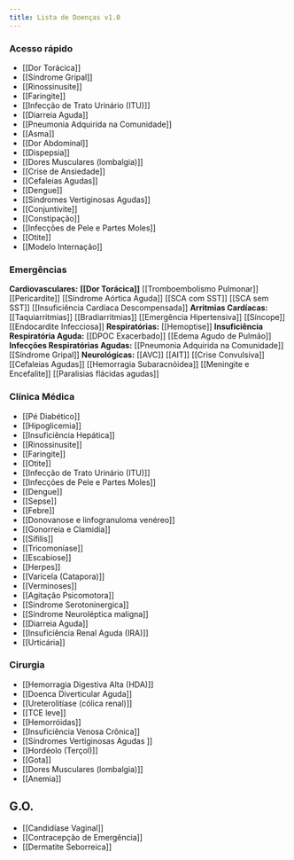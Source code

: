 ```yaml
---
title: Lista de Doenças v1.0
---
```

### **Acesso rápido**
 - [[Dor Torácica]] 
 - [[Síndrome Gripal]]
 - [[Rinossinusite]] 
 - [[Faringite]]
 - [[Infecção de Trato Urinário (ITU)]]
 - [[Diarreia Aguda]]
 - [[Pneumonia Adquirida na Comunidade]]
 - [[Asma]]
 - [[Dor Abdominal]]
 - [[Dispepsia]]
 - [[Dores Musculares (lombalgia)]]
 - [[Crise de Ansiedade]]
 - [[Cefaleias Agudas]]
 - [[Dengue]]
 - [[Síndromes Vertiginosas Agudas]]
 - [[Conjuntivite]]
 - [[Constipação]]
 - [[Infecções de Pele e Partes Moles]]
 - [[Otite]]
 - [[Modelo Internação]]

### **Emergências**  
**Cardiovasculares:**
    **[[Dor Torácica]]**
		 [[Tromboembolismo Pulmonar]]
		 [[Pericardite]]
		 [[Síndrome Aórtica Aguda]]
		 [[SCA com SST]]
		 [[SCA sem SST]]
    [[Insuficiência Cardíaca Descompensada]]
    **Arritmias Cardíacas:**
	    [[Taquiarritmias]]
	    [[Bradiarritmias]]
    [[Emergência Hipertensiva]]
    [[Síncope]]
    [[Endocardite Infecciosa]]
**Respiratórias:**
	[[Hemoptise]]
    **Insuficiência Respiratória Aguda:**
	    [[DPOC Exacerbado]]
	    [[Edema Agudo de Pulmão]]
    **Infecções Respiratórias Agudas:** 
	    [[Pneumonia Adquirida na Comunidade]]
	    [[Síndrome Gripal]]
**Neurológicas:**
[[AVC]]
[[AIT]]
[[Crise Convulsiva]] 
[[Cefaleias Agudas]]
[[Hemorragia Subaracnóidea]]
[[Meningite e Encefalite]]
[[Paralisias flácidas agudas]]

### **Clínica Médica**
- [[Pé Diabético]]
- [[Hipoglicemia]]
- [[Insuficiência Hepática]]
- [[Rinossinusite]] 
- [[Faringite]]
- [[Otite]]
- [[Infecção de Trato Urinário (ITU)]]
- [[Infecções de Pele e Partes Moles]]
- [[Dengue]]
- [[Sepse]]
- [[Febre]]
- [[Donovanose e linfogranuloma venéreo]]
- [[Gonorreia e Clamidia]]
- [[Sífilis]]
- [[Tricomoníase]]
- [[Escabiose]]
- [[Herpes]]
- [[Varicela (Catapora)]]
- [[Verminoses]]
- [[Agitação Psicomotora]]
- [[Sindrome Serotoninergica]]
- [[Síndrome Neuroléptica maligna]]
- [[Diarreia Aguda]]
- [[Insuficiência Renal Aguda (IRA)]]
- [[Urticária]]

### **Cirurgia**
- [[Hemorragia Digestiva Alta (HDA)]]
- [[Doenca Diverticular Aguda]]
- [[Ureterolitíase (cólica renal)]]
- [[TCE leve]]
- [[Hemorróidas]]
- [[Insuficiência Venosa Crônica]]
- [[Síndromes Vertiginosas Agudas ]]
- [[Hordéolo (Terçol)]]
- [[Gota]]
- [[Dores Musculares (lombalgia)]]
- [[Anemia]]

## **G.O.**
- [[Candidíase Vaginal]]
- [[Contracepção de Emergência]]
- [[Dermatite Seborreica]]





